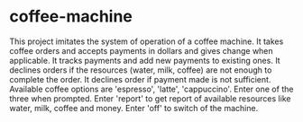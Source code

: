 # coffee-machine
This project imitates the system of operation of a coffee machine. 
It takes coffee orders and accepts payments in dollars and gives change when applicable.
It tracks payments and add new payments to existing ones.
It declines orders if the resources (water, milk, coffee) are not enough to complete the order.
It declines order if payment made is not sufficient.
Available coffee options are 'espresso', 'latte', 'cappuccino'. Enter one of the three when prompted.
Enter 'report' to get report of available resources like water, milk, coffee and money.
Enter 'off' to switch of the machine.
